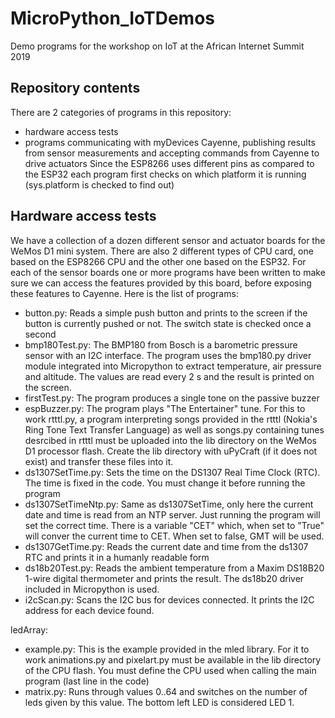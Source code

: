 # MicroPython_IoTDemos
Demo programs for the workshop on IoT at the African Internet Summit 2019
## Repository contents
There are 2 categories of programs in this repository:
* hardware access tests
* programs communicating with myDevices Cayenne, publishing results from sensor measurements and accepting commands from Cayenne to drive actuators
Since the ESP8266 uses different pins as compared to the ESP32 each program first checks on which platform it is running (sys.platform is checked to find out)
## Hardware access tests
We have a collection of a dozen different sensor and actuator boards for the WeMos D1 mini system. There are also 2 different types of CPU card, one based on the ESP8266 CPU and the other one based on the ESP32. For each of the sensor boards one or more programs have been written to make sure we can access the features provided by this board, before exposing these features to Cayenne. Here is the list of programs:
* button.py: Reads a simple push button and prints to the screen if the button is currently pushed or not. The switch state is checked once a second
* bmp180Test.py: The BMP180 from Bosch is a barometric pressure sensor with an I2C interface. The program uses the bmp180.py driver module integrated into Micropython to extract temperature, air pressure and altitude. The values are read every 2 s and the result is printed on the screen.
* firstTest.py: The program produces a single tone on the passive buzzer
* espBuzzer.py: The program plays "The Entertainer" tune. For this to work rtttl.py, a program interpreting songs provided in the rtttl (Nokia's Ring Tone Text Transfer Language) as well as songs.py containing tunes desrcibed in rtttl must be uploaded into the lib directory on the WeMos D1 processor flash. Create the lib directory with uPyCraft (if it does not exist) and transfer these files into it.
* ds1307SetTime.py: Sets the time on the DS1307 Real Time Clock (RTC). The time is fixed in the code. You must change it before running the program
* ds1307SetTimeNtp.py: Same as ds1307SetTime, only here the current date and time is read from an NTP server. Just running the program will set the correct time. There is a variable "CET" which, when set to "True" will conver the current time to CET. When set to false, GMT will be used.
* ds1307GetTime.py: Reads the current date and time from the ds1307 RTC and prints it in a humanly readable form
* ds18b20Test.py: Reads the ambient temperature from a Maxim DS18B20 1-wire digital thermometer and prints the result. The ds18b20 driver included in Micropython is used.
* i2cScan.py: Scans the I2C bus for devices connected. It prints the I2C address for each device found.

ledArray: 

* example.py: This is the example provided in the mled library. For it to work animations.py and pixelart.py must be available in the lib directory of the CPU flash. You must define the CPU used when calling the main program (last line in the code)
* matrix.py: Runs through values 0..64 and switches on the number of leds given by this value. The bottom left LED is considered LED 1.
